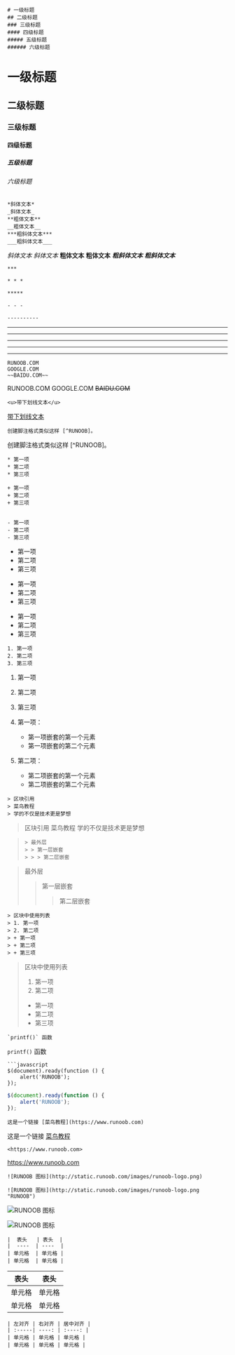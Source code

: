 ```
# 一级标题
## 二级标题
### 三级标题
#### 四级标题
##### 五级标题
###### 六级标题
```

# 一级标题
## 二级标题
### 三级标题
#### 四级标题
##### 五级标题
###### 六级标题

```
*斜体文本*
_斜体文本_
**粗体文本**
__粗体文本__
***粗斜体文本***
___粗斜体文本___
```

*斜体文本*
_斜体文本_
**粗体文本**
__粗体文本__
***粗斜体文本***
___粗斜体文本___

```
***

* * *

*****

- - -

----------
```

***

* * *

*****

- - -

----------

```
RUNOOB.COM
GOOGLE.COM
~~BAIDU.COM~~
```

RUNOOB.COM
GOOGLE.COM
~~BAIDU.COM~~

```
<u>带下划线文本</u>
```

<u>带下划线文本</u>

```
创建脚注格式类似这样 [^RUNOOB]。
```

创建脚注格式类似这样 [^RUNOOB]。

```
* 第一项
* 第二项
* 第三项

+ 第一项
+ 第二项
+ 第三项


- 第一项
- 第二项
- 第三项
```

* 第一项
* 第二项
* 第三项

+ 第一项
+ 第二项
+ 第三项


- 第一项
- 第二项
- 第三项

```
1. 第一项
2. 第二项
3. 第三项
```

1. 第一项
2. 第二项
3. 第三项

1. 第一项：
    - 第一项嵌套的第一个元素
    - 第一项嵌套的第二个元素
2. 第二项：
    - 第二项嵌套的第一个元素
    - 第二项嵌套的第二个元素

```
> 区块引用
> 菜鸟教程
> 学的不仅是技术更是梦想
```

> 区块引用
> 菜鸟教程
> 学的不仅是技术更是梦想



> ```
> > 最外层
> > > 第一层嵌套
> > > > 第二层嵌套
> ```

> 最外层
> > 第一层嵌套
> >
> > > 第二层嵌套



```
> 区块中使用列表
> 1. 第一项
> 2. 第二项
> + 第一项
> + 第二项
> + 第三项
```

> 区块中使用列表
> 1. 第一项
> 2. 第二项
> + 第一项
> + 第二项
> + 第三项

```
`printf()` 函数
```

`printf()` 函数

```
```javascript
$(document).ready(function () {
    alert('RUNOOB');
});
```

```javascript
$(document).ready(function () {
    alert('RUNOOB');
});
```

```
这是一个链接 [菜鸟教程](https://www.runoob.com)
```

这是一个链接 [菜鸟教程](https://www.runoob.com)

```
<https://www.runoob.com>
```

<https://www.runoob.com>

```
![RUNOOB 图标](http://static.runoob.com/images/runoob-logo.png)

![RUNOOB 图标](http://static.runoob.com/images/runoob-logo.png "RUNOOB")
```

![RUNOOB 图标](http://static.runoob.com/images/runoob-logo.png)

![RUNOOB 图标](http://static.runoob.com/images/runoob-logo.png "RUNOOB")

```
|  表头   | 表头  |
|  ----  | ----  |
| 单元格  | 单元格 |
| 单元格  | 单元格 |
```

| 表头   | 表头   |
| ------ | ------ |
| 单元格 | 单元格 |
| 单元格 | 单元格 |

```
| 左对齐 | 右对齐 | 居中对齐 |
| :-----| ----: | :----: |
| 单元格 | 单元格 | 单元格 |
| 单元格 | 单元格 | 单元格 |
```

